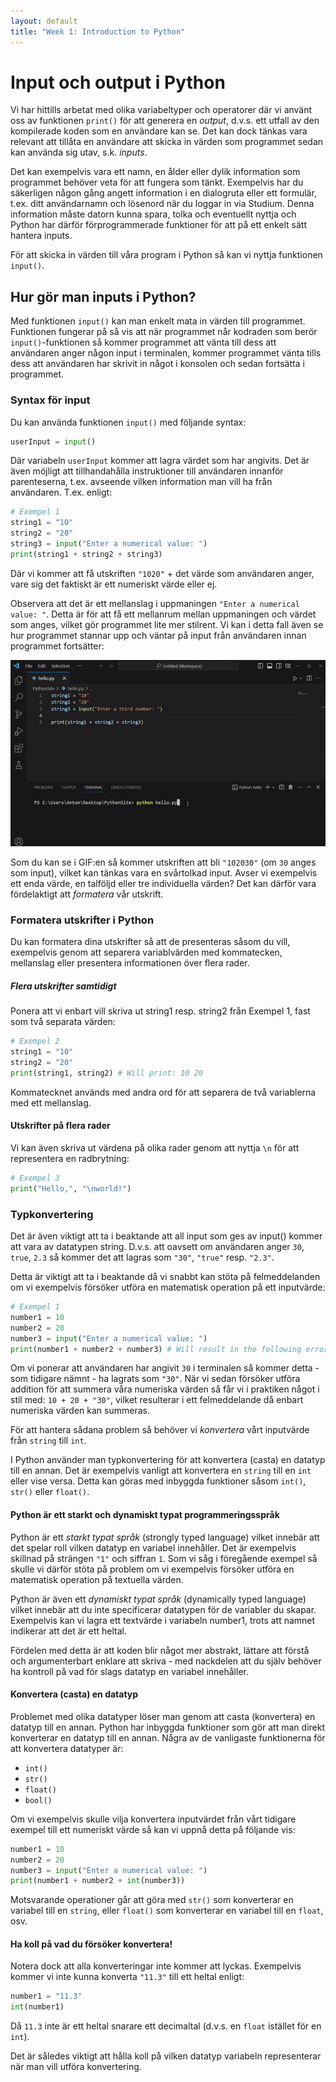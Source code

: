 ```yaml
---
layout: default
title: "Week 1: Introduction to Python"
---
```


# Input och output i Python 
Vi har hittills arbetat med olika variabeltyper och operatorer där vi använt oss av funktionen `print()` för att generera en _output_, d.v.s. ett utfall av den kompilerade koden som en användare kan se. Det kan dock tänkas vara relevant att tillåta en användare att skicka in värden som programmet sedan kan använda sig utav, s.k. _inputs_.

Det kan exempelvis vara ett namn, en ålder eller dylik information som programmet behöver veta för att fungera som tänkt. Exempelvis har du säkerligen någon gång angett information i en dialogruta eller ett formulär, t.ex. ditt användarnamn och lösenord när du loggar in via Studium. Denna information måste datorn kunna spara, tolka och eventuellt nyttja och Python har därför förprogrammerade funktioner för att på ett enkelt sätt hantera inputs.

För att skicka in värden till våra program i Python så kan vi nyttja funktionen `input()`.

## Hur gör man inputs i Python?
Med funktionen `input()` kan man enkelt mata in värden till programmet. Funktionen fungerar på så vis att när programmet når kodraden som berör `input()`-funktionen så kommer programmet att vänta till dess att användaren anger någon input i terminalen, kommer programmet vänta tills dess att användaren har skrivit in något i konsolen och sedan fortsätta i programmet.

### Syntax för input
Du kan använda funktionen `input()` med följande syntax:
```python
userInput = input()
```
Där variabeln `userInput` kommer att lagra värdet som har angivits. Det är även möjligt att tillhandahålla instruktioner till användaren innanför parenteserna, t.ex. avseende vilken information man vill ha från användaren. T.ex. enligt:
```python
# Exempel 1
string1 = "10"
string2 = "20"
string3 = input("Enter a numerical value: ")
print(string1 + string2 + string3)
```
Där vi kommer att få utskriften `"1020"` + det värde som användaren anger, vare sig det faktiskt är ett numeriskt värde eller ej.

Observera att det är ett mellanslag i uppmaningen `"Enter a numerical value: "`. Detta är för att få ett mellanrum mellan uppmaningen och värdet som anges, vilket gör programmet lite mer stilrent. Vi kan i detta fall även se hur programmet stannar upp och väntar på input från användaren innan programmet fortsätter:

<img src="../assets/images/runInput.gif" alt="visualizationOfInput">

Som du kan se i GIF:en så kommer utskriften att bli `"102030"` (om `30` anges som input), vilket kan tänkas vara en svårtolkad input. Avser vi exempelvis ett enda värde, en talföljd eller tre individuella värden? Det kan därför vara fördelaktigt att _formatera_ vår utskrift.

### Formatera utskrifter i Python
Du kan formatera dina utskrifter så att de presenteras såsom du vill, exempelvis genom att separera variablvärden med kommatecken, mellanslag eller presentera informationen över flera rader.

##### Flera utskrifter samtidigt
Ponera att vi enbart vill skriva ut string1 resp. string2 från Exempel 1, fast som två separata värden:
```python
# Exempel 2
string1 = "10"
string2 = "20"
print(string1, string2) # Will print: 10 20
```
Kommatecknet används med andra ord för att separera de två variablerna med ett mellanslag.

#### Utskrifter på flera rader
Vi kan även skriva ut värdena på olika rader genom att nyttja `\n` för att representera en radbrytning:
```python
# Exempel 3
print("Hello,", "\nworld!")
```

### Typkonvertering
Det är även viktigt att ta i beaktande att all input som ges av input() kommer att vara av datatypen string. D.v.s. att oavsett om användaren anger `30`, `true`, `2.3` så kommer det att lagras som `"30"`, `"true"` resp. `"2.3"`.

Detta är viktigt att ta i beaktande då vi snabbt kan stöta på felmeddelanden om vi exempelvis försöker utföra en matematisk operation på ett inputvärde:
```python
# Exempel 1
number1 = 10
number2 = 20
number3 = input("Enter a numerical value: ")
print(number1 + number2 + number3) # Will result in the following error: TypeError: unsupported operand type(s) for +: 'int' and 'str'
```
Om vi ponerar att användaren har angivit `30` i terminalen så kommer detta - som tidigare nämnt - ha lagrats som `"30"`. När vi sedan försöker utföra addition för att summera våra numeriska värden så får vi i praktiken något i stil med: `10 + 20 + "30"`, vilket resulterar i ett felmeddelande då enbart numeriska värden kan summeras.

För att hantera sådana problem så behöver vi _konvertera_ vårt inputvärde från `string` till `int`.

I Python använder man typkonvertering för att konvertera (casta) en datatyp till en annan. Det är exempelvis vanligt att konvertera en `string` till en `int` eller vise versa. Detta kan göras med inbyggda funktioner såsom `int()`, `str()` eller `float()`.

#### Python är ett starkt och dynamiskt typat programmeringsspråk
Python är ett _starkt typat språk_ (strongly typed language) vilket innebär att det spelar roll vilken datatyp en variabel innehåller. Det är exempelvis skillnad på strängen `"1"` och siffran `1`. Som vi såg i föregående exempel så skulle vi därför stöta på problem om vi exempelvis försöker utföra en matematisk operation på textuella värden.

Python är även ett _dynamiskt typat språk_ (dynamically typed language) vilket innebär att du inte specificerar datatypen för de variabler du skapar. Exempelvis kan vi lagra ett textvärde i variabeln number1, trots att namnet indikerar att det är ett heltal. 

Fördelen med detta är att koden blir något mer abstrakt, lättare att förstå och argumenterbart enklare att skriva - med nackdelen att du själv behöver ha kontroll på vad för slags datatyp en variabel innehåller.

#### Konvertera (casta) en datatyp
Problemet med olika datatyper löser man genom att casta (konvertera) en datatyp till en annan. Python har inbyggda funktioner som gör att man direkt konverterar en datatyp till en annan. Några av de vanligaste funktionerna för att konvertera datatyper är:

* `int()`
* `str()`
* `float()`
* `bool()`

Om vi exempelvis skulle vilja konvertera inputvärdet från vårt tidigare exempel till ett numeriskt värde så kan vi uppnå detta på följande vis:
```python
number1 = 10
number2 = 20
number3 = input("Enter a numerical value: ")
print(number1 + number2 + int(number3))
```

Motsvarande operationer går att göra med `str()` som konverterar en variabel till en `string`, eller `float()` som konverterar en variabel till en `float`, osv.

#### Ha koll på vad du försöker konvertera!
Notera dock att alla konverteringar inte kommer att lyckas. Exempelvis kommer vi inte kunna konverta `"11.3"` till ett heltal enligt:
```python
number1 = "11.3"
int(number1) 
```
Då `11.3` inte är ett heltal snarare ett decimaltal (d.v.s. en `float` istället för en `int`).

Det är således viktigt att hålla koll på vilken datatyp variabeln representerar när man vill utföra konvertering.
